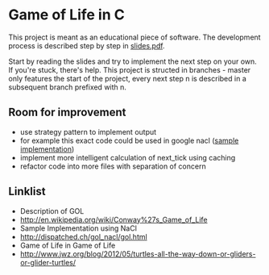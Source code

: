 # Game of Life in C

This project is meant as an educational piece of software. The development
process is described step by step in [slides.pdf](https://github.com/preek/edu_gol/raw/master/slides.pdf). 

Start by reading the slides and try to implement the next step on your own. If
you're stuck, there's help. This project is structed in branches - master only
features the start of the project, every next step n is described in a
subsequent branch prefixed with n.


## Room for improvement

* use strategy pattern to implement output
 * for example this exact code could be used in google nacl
 ([sample implementation](http://dispatched.ch/gol_nacl/gol.html))
* implement more intelligent calculation of next\_tick using caching
* refactor code into more files with separation of concern

## Linklist

* Description of GOL
 * http://en.wikipedia.org/wiki/Conway%27s_Game_of_Life
* Sample Implementation using NaCl
 * http://dispatched.ch/gol_nacl/gol.html
* Game of Life in Game of Life
 * http://www.jwz.org/blog/2012/05/turtles-all-the-way-down-or-gliders-or-glider-turtles/